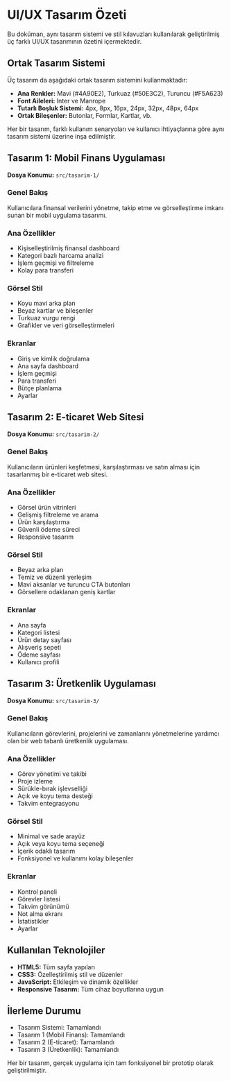 # UI/UX Tasarım Özeti

Bu doküman, aynı tasarım sistemi ve stil kılavuzları kullanılarak geliştirilmiş üç farklı UI/UX tasarımının özetini içermektedir.

## Ortak Tasarım Sistemi

Üç tasarım da aşağıdaki ortak tasarım sistemini kullanmaktadır:

- **Ana Renkler:** Mavi (#4A90E2), Turkuaz (#50E3C2), Turuncu (#F5A623)
- **Font Aileleri:** Inter ve Manrope
- **Tutarlı Boşluk Sistemi:** 4px, 8px, 16px, 24px, 32px, 48px, 64px
- **Ortak Bileşenler:** Butonlar, Formlar, Kartlar, vb.

Her bir tasarım, farklı kullanım senaryoları ve kullanıcı ihtiyaçlarına göre aynı tasarım sistemi üzerine inşa edilmiştir.

## Tasarım 1: Mobil Finans Uygulaması

**Dosya Konumu:** `src/tasarim-1/`

### Genel Bakış
Kullanıcılara finansal verilerini yönetme, takip etme ve görselleştirme imkanı sunan bir mobil uygulama tasarımı.

### Ana Özellikler
- Kişiselleştirilmiş finansal dashboard
- Kategori bazlı harcama analizi
- İşlem geçmişi ve filtreleme
- Kolay para transferi

### Görsel Stil
- Koyu mavi arka plan
- Beyaz kartlar ve bileşenler
- Turkuaz vurgu rengi
- Grafikler ve veri görselleştirmeleri

### Ekranlar
- Giriş ve kimlik doğrulama
- Ana sayfa dashboard
- İşlem geçmişi
- Para transferi
- Bütçe planlama
- Ayarlar

## Tasarım 2: E-ticaret Web Sitesi

**Dosya Konumu:** `src/tasarim-2/`

### Genel Bakış
Kullanıcıların ürünleri keşfetmesi, karşılaştırması ve satın alması için tasarlanmış bir e-ticaret web sitesi.

### Ana Özellikler
- Görsel ürün vitrinleri
- Gelişmiş filtreleme ve arama
- Ürün karşılaştırma
- Güvenli ödeme süreci
- Responsive tasarım

### Görsel Stil
- Beyaz arka plan
- Temiz ve düzenli yerleşim
- Mavi aksanlar ve turuncu CTA butonları
- Görsellere odaklanan geniş kartlar

### Ekranlar
- Ana sayfa
- Kategori listesi
- Ürün detay sayfası
- Alışveriş sepeti
- Ödeme sayfası
- Kullanıcı profili

## Tasarım 3: Üretkenlik Uygulaması

**Dosya Konumu:** `src/tasarim-3/`

### Genel Bakış
Kullanıcıların görevlerini, projelerini ve zamanlarını yönetmelerine yardımcı olan bir web tabanlı üretkenlik uygulaması.

### Ana Özellikler
- Görev yönetimi ve takibi
- Proje izleme
- Sürükle-bırak işlevselliği
- Açık ve koyu tema desteği
- Takvim entegrasyonu

### Görsel Stil
- Minimal ve sade arayüz
- Açık veya koyu tema seçeneği
- İçerik odaklı tasarım
- Fonksiyonel ve kullanımı kolay bileşenler

### Ekranlar
- Kontrol paneli
- Görevler listesi
- Takvim görünümü
- Not alma ekranı
- İstatistikler
- Ayarlar

## Kullanılan Teknolojiler

- **HTML5:** Tüm sayfa yapıları
- **CSS3:** Özelleştirilmiş stil ve düzenler
- **JavaScript:** Etkileşim ve dinamik özellikler
- **Responsive Tasarım:** Tüm cihaz boyutlarına uygun

## İlerleme Durumu

- Tasarım Sistemi: Tamamlandı
- Tasarım 1 (Mobil Finans): Tamamlandı
- Tasarım 2 (E-ticaret): Tamamlandı
- Tasarım 3 (Üretkenlik): Tamamlandı

Her bir tasarım, gerçek uygulama için tam fonksiyonel bir prototip olarak geliştirilmiştir. 